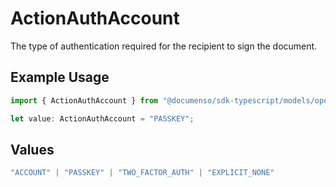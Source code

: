 # ActionAuthAccount

The type of authentication required for the recipient to sign the document.

## Example Usage

```typescript
import { ActionAuthAccount } from "@documenso/sdk-typescript/models/operations";

let value: ActionAuthAccount = "PASSKEY";
```

## Values

```typescript
"ACCOUNT" | "PASSKEY" | "TWO_FACTOR_AUTH" | "EXPLICIT_NONE"
```